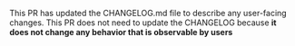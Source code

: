 <!-- delete the irrelevant line below -->

This PR has updated the CHANGELOG.md file to describe any user-facing changes.
This PR does not need to update the CHANGELOG because **it does not change any behavior that is observable by users**
